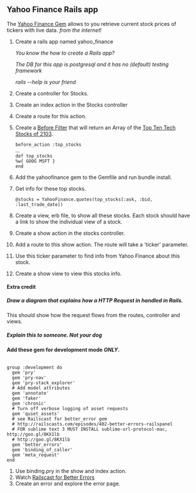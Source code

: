 ## Yahoo Finance Rails app
The [Yahoo Finance Gem](https://github.com/herval/yahoo-finance) allows to you retrieve current stock prices of tickers with live data. *from the internet*!

1. Create a rails app named yahoo_finance

	_You know the how to create a Rails app?_

	_The DB for this app is postgresql and it has no (default) testing framework_

	_rails --help is your friend_

2. Create a controller for Stocks.
3. Create an index action in the Stocks controller

	
	
4. Create a route for this action.

5. Create a [Before Filter](http://guides.rubyonrails.org/action_controller_overview.html#filters) that will return an Array of the [Top Ten Tech Stocks of 2103](http://goo.gl/qygF3l).


    `before_action :top_stocks`  
      ...  
      `def top_stocks`  
         `%w{ GOOG MSFT }`  
      `end`


7. Add the yahoofinance gem to the Gemfile and run bundle install.
	
8. Get info for these top stocks.

    `@stocks = YahooFinance.quotes(top_stocks[:ask, :bid, :last_trade_date])`


7. Create a view, erb file, to show all these stocks. Each stock should have a link to show the individual view of a stock.

8. Create a show action in the stocks controller.
9. Add a route to this show action. The route will take a 'ticker' parameter.

10. Use this ticker parameter to find info from Yahoo Finance about this stock.
	 
11. Create a show view to view this stocks info.


#### Extra credit
##### Draw a diagram that explains how a HTTP Request in handled in Rails.

This should show how the request flows from the routes, controller and views.

##### Explain this to someone. _Not your dog_
	
#### Add these gem for development mode *ONLY*. 

<code>
group :development do  
  gem 'pry'  
  gem 'pry-nav'  
  gem 'pry-stack_explorer'  
  # Add model attributes                                                                                                  
  gem 'annotate'  
  gem 'faker'  
  gem 'chronic'  
  # Turn off verbose logging of asset requests                                                                          
  gem 'quiet_assets'  
  # see Railscast for better_error gem                                                                                 
  # http://railscasts.com/episodes/402-better-errors-railspanel                                                         
  # FOR sublime text 3 MUST INSTALL sublime-url-protocol-mac, http://goo.gl/8KX1lb                                      
  # http://goo.gl/8KX1lb                                                                                                 
  gem 'better_errors'  
  gem 'binding_of_caller'  
  gem 'meta_request'  
end
</code>

1. Use binding.pry in the show and index action.
2. Watch [Railscast for Better Errors](http://railscasts.com/episodes/402-better-errors-railspanel)
3. Create an error and explore the error page.




